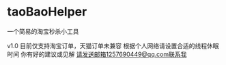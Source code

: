 # taoBaoHelper
一个简易的淘宝秒杀小工具

v1.0 
目前仅支持淘宝订单，天猫订单未兼容
根据个人网络请设置合适的线程休眠时间
你有好的建议或见解 请发送邮箱1257690449@qq.com联系我
